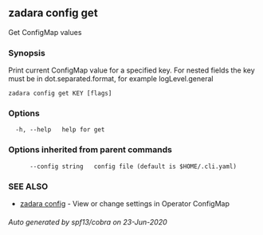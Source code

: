 ## zadara config get

Get ConfigMap values

### Synopsis

Print current ConfigMap value for a specified key. For nested fields the key must be in dot.separated.format, for example logLevel.general

```
zadara config get KEY [flags]
```

### Options

```
  -h, --help   help for get
```

### Options inherited from parent commands

```
      --config string   config file (default is $HOME/.cli.yaml)
```

### SEE ALSO

* [zadara config](zadara_config.md)	 - View or change settings in Operator ConfigMap

###### Auto generated by spf13/cobra on 23-Jun-2020
